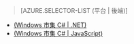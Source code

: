 ﻿> [AZURE.SELECTOR-LIST (平台 | 後端)]
- [(Windows 市集 C# | .NET)](../articles/mobile-services-dotnet-backend-windows-store-dotnet-aad-rbac.md)
- [(Windows 市集 C# | JavaScript)](../articles/mobile-services-javascript-backend-windows-store-dotnet-aad-rbac.md)

<!--HONumber=49-->